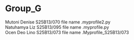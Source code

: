 # Group_G
Mutoni Denise S25B13/070 file name .myprofile2.py
<br>
Natuhamya Liz S25B13/095 file name .myprofile.py
<br>
Ocen Deo Lino S25B13/073 file name  .Myprofile_S25B13/073
